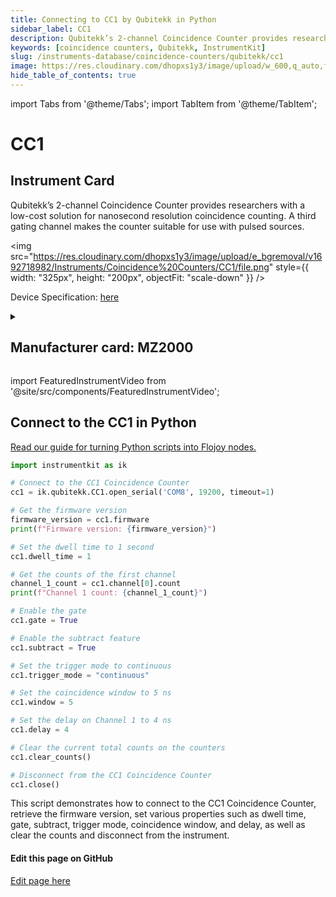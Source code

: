 ```yaml
---
title: Connecting to CC1 by Qubitekk in Python
sidebar_label: CC1
description: Qubitekk’s 2-channel Coincidence Counter provides researchers with a low-cost solution for nanosecond resolution coincidence counting. A third gating channel makes the counter suitable for use with pulsed sources.
keywords: [coincidence counters, Qubitekk, InstrumentKit]
slug: /instruments-database/coincidence-counters/qubitekk/cc1
image: https://res.cloudinary.com/dhopxs1y3/image/upload/w_600,q_auto,f_auto/e_bgremoval/v1692718982/Instruments/Coincidence%20Counters/CC1/file.jpg
hide_table_of_contents: true
---
```


import Tabs from '@theme/Tabs';
import TabItem from '@theme/TabItem';

# CC1

## Instrument Card

<div className="flex">

<div>

Qubitekk’s 2-channel Coincidence Counter provides researchers with a low-cost solution for nanosecond resolution coincidence counting. A third gating channel makes the counter suitable for use with pulsed sources.

</div>

<img src="https://res.cloudinary.com/dhopxs1y3/image/upload/e_bgremoval/v1692718982/Instruments/Coincidence%20Counters/CC1/file.png" style={{ width: "325px", height: "200px", objectFit: "scale-down" }} />

</div>

<div className="flex text-center">

<p>Device Specification: <a target="\_blank" href="/instruments-database/all-instruments/">here</a></p>

</div>

<details style={{ marginTop: "15px"}}>
<summary><h2>Manufacturer card: MZ2000</h2></summary>

<img src="https://res.cloudinary.com/dhopxs1y3/image/upload/v1692125997/Instruments/Vendor%20Logos/Qubitekk.png" style={{ width: "100%", height: "170px",objectFit: "scale-down" }} />

Qubitekk provides reliable products for generating, preparing, distributing, detecting, correlating and storing photonic qubits. The hardware that is needed to strengthen American leadership in quantum computing, communications, and sensing solutions is being developed and manufactured in San Diego County, CA.

<ul>
  <li>Headquarters: Vista, California, United States</li>
  <li>Yearly Revenue (millions, USD): 5.0</li>
  <li>Vendor Website: <a href="https://qubitekk.com/">here</a></li>
</ul>
</details>

import FeaturedInstrumentVideo from '@site/src/components/FeaturedInstrumentVideo';

<FeaturedInstrumentVideo category='WIDGET2000' manufacturer='MZ2000'></FeaturedInstrumentVideo>


## Connect to the CC1 in Python

[Read our guide for turning Python scripts into Flojoy nodes.](https://docs.flojoy.ai/custom-nodes/creating-custom-node/)
<Tabs>

<TabItem value="Flojoy" label="Flojoy" className="flojoy-instrument-tabs">

<NodeCardCollection category='WIDGET2000' manufacturer='MZ2000'></NodeCardCollection>

</TabItem>
<TabItem value="InstrumentKit" label="InstrumentKit">


```python
import instrumentkit as ik

# Connect to the CC1 Coincidence Counter
cc1 = ik.qubitekk.CC1.open_serial('COM8', 19200, timeout=1)

# Get the firmware version
firmware_version = cc1.firmware
print(f"Firmware version: {firmware_version}")

# Set the dwell time to 1 second
cc1.dwell_time = 1

# Get the counts of the first channel
channel_1_count = cc1.channel[0].count
print(f"Channel 1 count: {channel_1_count}")

# Enable the gate
cc1.gate = True

# Enable the subtract feature
cc1.subtract = True

# Set the trigger mode to continuous
cc1.trigger_mode = "continuous"

# Set the coincidence window to 5 ns
cc1.window = 5

# Set the delay on Channel 1 to 4 ns
cc1.delay = 4

# Clear the current total counts on the counters
cc1.clear_counts()

# Disconnect from the CC1 Coincidence Counter
cc1.close()
```

This script demonstrates how to connect to the CC1 Coincidence Counter, retrieve the firmware version, set various properties such as dwell time, gate, subtract, trigger mode, coincidence window, and delay, as well as clear the counts and disconnect from the instrument.

</TabItem>
</Tabs>
<SectionBreak />

[//]: # (Edit page on GitHub)

#### Edit this page on GitHub

[Edit page here](https://github.com/flojoy-ai/docs/blob/main/docs/instruments-database/Coincidence%20Counters/CC1/CC1.md)
